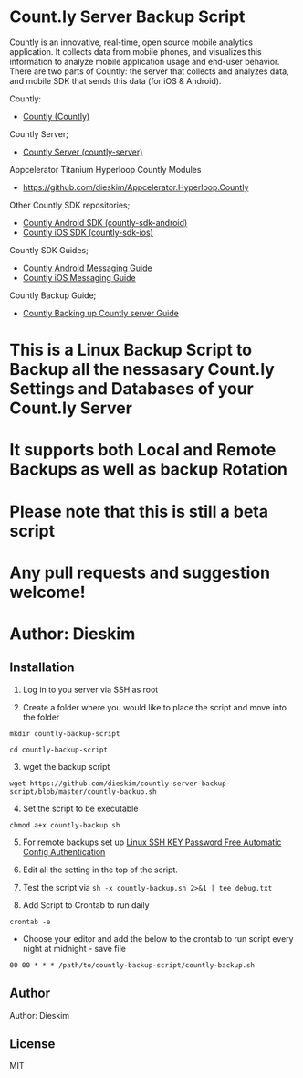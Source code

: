# Count.ly Server Backup Script

Countly is an innovative, real-time, open source mobile analytics application. It collects data from mobile phones, and visualizes this information to analyze mobile application usage and end-user behavior. There are two parts of Countly: the server that collects and analyzes data, and mobile SDK that sends this data (for iOS & Android).

Countly:

- [Countly (Countly)](https://count.ly)

Countly Server;

- [Countly Server (countly-server)](https://github.com/Countly/countly-server)

Appcelerator Titanium Hyperloop Countly Modules

- https://github.com/dieskim/Appcelerator.Hyperloop.Countly

Other Countly SDK repositories;

- [Countly Android SDK (countly-sdk-android)](https://github.com/Countly/countly-sdk-android)
- [Countly iOS SDK (countly-sdk-ios)](https://github.com/Countly/countly-sdk-ios)

Countly SDK Guides;
- [Countly Android Messaging Guide](http://resources.count.ly/v1.0/docs/countly-push-for-android)
- [Countly iOS Messaging Guide](http://resources.count.ly/v1.0/docs/countly-push-for-ios)

Countly Backup Guide;
- [Countly Backing up Countly server Guide](http://resources.count.ly/v1.0/docs/backing-up-countly-server)

# This is a Linux Backup Script to Backup all the nessasary Count.ly Settings and Databases of your Count.ly Server
# It supports both Local and Remote Backups as well as backup Rotation
# Please note that this is still a beta script
# Any pull requests and suggestion welcome!
# Author: Dieskim

## Installation

1. Log in to you server via SSH as root

2. Create a folder where you would like to place the script and move into the folder

``mkdir countly-backup-script``

``cd countly-backup-script``

3. wget the backup script

``wget https://github.com/dieskim/countly-server-backup-script/blob/master/countly-backup.sh``

4. Set the script to be executable

``chmod a+x countly-backup.sh``

5. For remote backups set up [Linux SSH KEY Password Free Automatic Config Authentication](http://kiteplans.info/2015/05/13/how-to-linux-ssh-key-password-free-automatic-config-authentication-backup-sftp-scp/)

6. Edit all the setting in the top of the script.

7. Test the script via
``sh -x countly-backup.sh 2>&1 | tee debug.txt``

7. Add Script to Crontab to run daily

``crontab -e``

- Choose your editor and add the below to the crontab to run script every night at midnight - save file
	
``00 00 * * * /path/to/countly-backup-script/countly-backup.sh``

## Author

Author: Dieskim

## License
MIT
